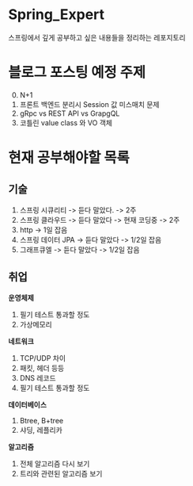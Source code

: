 # Spring_Expert
스프링에서 깊게 공부하고 싶은 내용들을 정리하는 레포지토리

# 블로그 포스팅 예정 주제 

0. N+1
1. 프론트 백엔드 분리시 Session 값 미스매치 문제 
2. gRpc vs REST API vs GrapgQL  
3. 코틀린 value class 와 VO 객체  

# 현재 공부해야할 목록 
## 기술 

1. 스프링 시큐리티 -> 듣다 말았다. -> 2주 
2. 스프링 클라우드 -> 듣다 말았다 -> 현재 코딩중 -> 2주  
3. http -> 1일 잡음 
4. 스프링 데이터 JPA -> 듣다 말았다 -> 1/2일 잡음 
5. 그래프큐엘 -> 듣다 말았다 -> 1/2일 잡음 

## 취업
**운영체제**  
1. 필기 테스트 통과할 정도
2. 가상메모리 

**네트워크**   
1. TCP/UDP 차이
2. 패킷, 헤더 등등
3. DNS 레코드  
4. 필기 테스트 통과할 정도

**데이터베이스**
1. Btree, B+tree
2. 샤딩, 레플리카 

**알고리즘**
1. 전체 알고리즘 다시 보기
2. 트리와 관련된 알고리즘 보기 



